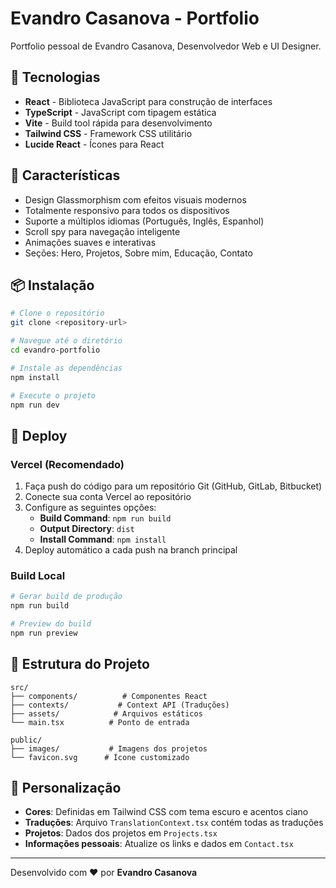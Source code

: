 # Evandro Casanova - Portfolio

Portfolio pessoal de Evandro Casanova, Desenvolvedor Web e UI Designer.

## 🚀 Tecnologias

- **React** - Biblioteca JavaScript para construção de interfaces
- **TypeScript** - JavaScript com tipagem estática
- **Vite** - Build tool rápida para desenvolvimento
- **Tailwind CSS** - Framework CSS utilitário
- **Lucide React** - Ícones para React

## 🌟 Características

- Design Glassmorphism com efeitos visuais modernos
- Totalmente responsivo para todos os dispositivos
- Suporte a múltiplos idiomas (Português, Inglês, Espanhol)
- Scroll spy para navegação inteligente
- Animações suaves e interativas
- Seções: Hero, Projetos, Sobre mim, Educação, Contato

## 📦 Instalação

```bash
# Clone o repositório
git clone <repository-url>

# Navegue até o diretório
cd evandro-portfolio

# Instale as dependências
npm install

# Execute o projeto
npm run dev
```

## 🚀 Deploy

### Vercel (Recomendado)

1. Faça push do código para um repositório Git (GitHub, GitLab, Bitbucket)
2. Conecte sua conta Vercel ao repositório
3. Configure as seguintes opções:
   - **Build Command**: `npm run build`
   - **Output Directory**: `dist`
   - **Install Command**: `npm install`
4. Deploy automático a cada push na branch principal

### Build Local

```bash
# Gerar build de produção
npm run build

# Preview do build
npm run preview
```

## 📁 Estrutura do Projeto

```
src/
├── components/          # Componentes React
├── contexts/           # Context API (Traduções)
├── assets/            # Arquivos estáticos
└── main.tsx          # Ponto de entrada

public/
├── images/           # Imagens dos projetos
└── favicon.svg      # Ícone customizado
```

## 🎨 Personalização

- **Cores**: Definidas em Tailwind CSS com tema escuro e acentos ciano
- **Traduções**: Arquivo `TranslationContext.tsx` contém todas as traduções
- **Projetos**: Dados dos projetos em `Projects.tsx`
- **Informações pessoais**: Atualize os links e dados em `Contact.tsx`

---

Desenvolvido com ❤️ por **Evandro Casanova** 